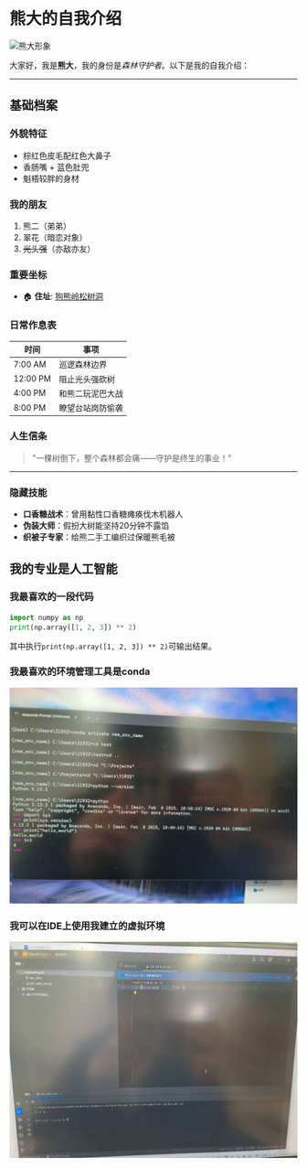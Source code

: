 # 熊大的自我介绍

<img src="https://pic.rmb.bdstatic.com/bjh/4bb824baa4f623a45d2a87b7d03a31d2.jpeg" width="200" alt="熊大形象"> 

大家好，我是**熊大**，我的身份是*森林守护者*。以下是我的自我介绍：

---

## 基础档案 

### 外貌特征 
- 棕红色皮毛配红色大鼻子
- 香肠嘴 + 蓝色肚兜
- 魁梧较胖的身材

### 我的朋友
1. 熊二（弟弟）
2. 翠花（暗恋对象）
3. ~~光头强~~（亦敌亦友）

### 重要坐标
- 🏠 **住址**: [狗熊岭松树洞](https://github.com/ustin3/git-demo/blob/main/%E7%86%8A%E5%A4%A7%E6%88%BF%E5%AD%90.jpg) 

### 日常作息表
| 时间       | 事项                  |
|------------|-----------------------|
| 7:00 AM    | 巡逻森林边界          |
| 12:00 PM   | 阻止光头强砍树        |
| 4:00 PM    | 和熊二玩泥巴大战      |
| 8:00 PM    | 瞭望台站岗防偷袭      |

### 人生信条
> "一棵树倒下，整个森林都会痛——守护是终生的事业！"

---

### 隐藏技能
- **口香糖战术**：曾用黏性口香糖瘫痪伐木机器人
- **伪装大师**：假扮大树能坚持20分钟不露馅
- **织被子专家**：给熊二手工编织过保暖熊毛被


## 我的专业是人工智能
### 我最喜欢的一段代码

```python
import numpy as np
print(np.array([1, 2, 3]) ** 2)
```
其中执行`print(np.array([1, 2, 3]) ** 2)`可输出结果。

### 我最喜欢的环境管理工具是conda
<img src="https://github.com/ustin3/git-demo/blob/main/537f5a0299096ca88545e0ae4c45ec0.jpg" width="800" alt="截图一">

### 我可以在IDE上使用我建立的虚拟环境
<img src="https://github.com/ustin3/git-demo/blob/main/f55b6b95ca9fe63458c2d75b8e74df9.jpg" width="800" alt="截图二">
